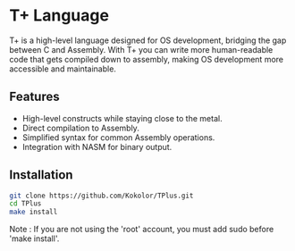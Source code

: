 # T+ Language
T+ is a high-level language designed for OS development, bridging the gap between C and Assembly. With T+ you can write more human-readable code that gets compiled down to assembly, making OS development more accessible and maintainable.

## Features
- High-level constructs while staying close to the metal.
- Direct compilation to Assembly.
- Simplified syntax for common Assembly operations.
- Integration with NASM for binary output.

## Installation
```bash
git clone https://github.com/Kokolor/TPlus.git
cd TPlus
make install
```
Note : If you are not using the 'root' account, you must add sudo before 'make install'.
